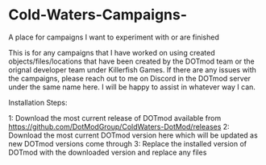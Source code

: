 # Cold-Waters-Campaigns-
A place for campaigns I want to experiment with or are finished


This is for any campaigns that I have worked on using created objects/files/locations that have been created by the DOTmod team or the orignal developer team under Killerfish Games. 
If there are any issues with the campaigns, please reach out to me on Discord in the DOTmod server under the same name here. I will be happy to assist in whatever way I can.

Installation Steps:

1: Download the most current release of DOTmod available from https://github.com/DotModGroup/ColdWaters-DotMod/releases
2: Download the most current DOTmod version here which will be updated as new DOTmod versions come through
3: Replace the installed version of DOTmod with the downloaded version and replace any files
